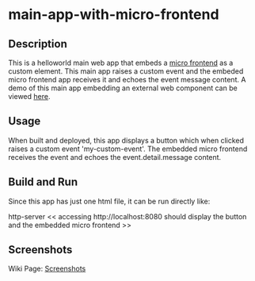 # main-app-with-micro-frontend

## Description

This is a helloworld main web app that embeds a [micro frontend](https://github.com/mapteb/web-component-micro-frontend) as a custom element. This main app raises a custom event and the embeded micro frontend app receives it and echoes the event message content. A demo of this main app embedding an external web component can be viewed [here](https://mapteb.github.io/main-app-with-micro-frontend/).


## Usage

When built and deployed, this app displays a button which when clicked raises a custom event 'my-custom-event'. The embedded micro frontend receives the event and echoes the event.detail.message content. 


## Build and Run

Since this app has just one html file, it can be run directly like:

http-server << accessing http://localhost:8080 should display the button and the embedded micro frontend >>


## Screenshots

Wiki Page: [Screenshots](https://github.com/mapteb/main-app-with-micro-frontend/wiki/Screenshots)
